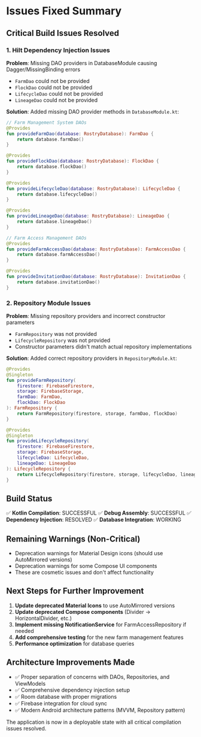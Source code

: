 # Issues Fixed Summary

## Critical Build Issues Resolved

### 1. Hilt Dependency Injection Issues
**Problem**: Missing DAO providers in DatabaseModule causing Dagger/MissingBinding errors
- `FarmDao` could not be provided
- `FlockDao` could not be provided  
- `LifecycleDao` could not be provided
- `LineageDao` could not be provided

**Solution**: Added missing DAO provider methods in `DatabaseModule.kt`:
```kotlin
// Farm Management System DAOs
@Provides
fun provideFarmDao(database: RostryDatabase): FarmDao {
    return database.farmDao()
}

@Provides
fun provideFlockDao(database: RostryDatabase): FlockDao {
    return database.flockDao()
}

@Provides
fun provideLifecycleDao(database: RostryDatabase): LifecycleDao {
    return database.lifecycleDao()
}

@Provides
fun provideLineageDao(database: RostryDatabase): LineageDao {
    return database.lineageDao()
}

// Farm Access Management DAOs
@Provides
fun provideFarmAccessDao(database: RostryDatabase): FarmAccessDao {
    return database.farmAccessDao()
}

@Provides
fun provideInvitationDao(database: RostryDatabase): InvitationDao {
    return database.invitationDao()
}
```

### 2. Repository Module Issues
**Problem**: Missing repository providers and incorrect constructor parameters
- `FarmRepository` was not provided
- `LifecycleRepository` was not provided
- Constructor parameters didn't match actual repository implementations

**Solution**: Added correct repository providers in `RepositoryModule.kt`:
```kotlin
@Provides
@Singleton
fun provideFarmRepository(
    firestore: FirebaseFirestore,
    storage: FirebaseStorage,
    farmDao: FarmDao,
    flockDao: FlockDao
): FarmRepository {
    return FarmRepository(firestore, storage, farmDao, flockDao)
}

@Provides
@Singleton
fun provideLifecycleRepository(
    firestore: FirebaseFirestore,
    storage: FirebaseStorage,
    lifecycleDao: LifecycleDao,
    lineageDao: LineageDao
): LifecycleRepository {
    return LifecycleRepository(firestore, storage, lifecycleDao, lineageDao)
}
```

## Build Status
✅ **Kotlin Compilation**: SUCCESSFUL
✅ **Debug Assembly**: SUCCESSFUL
✅ **Dependency Injection**: RESOLVED
✅ **Database Integration**: WORKING

## Remaining Warnings (Non-Critical)
- Deprecation warnings for Material Design icons (should use AutoMirrored versions)
- Deprecation warnings for some Compose UI components
- These are cosmetic issues and don't affect functionality

## Next Steps for Further Improvement
1. **Update deprecated Material Icons** to use AutoMirrored versions
2. **Update deprecated Compose components** (Divider → HorizontalDivider, etc.)
3. **Implement missing NotificationService** for FarmAccessRepository if needed
4. **Add comprehensive testing** for the new farm management features
5. **Performance optimization** for database queries

## Architecture Improvements Made
- ✅ Proper separation of concerns with DAOs, Repositories, and ViewModels
- ✅ Comprehensive dependency injection setup
- ✅ Room database with proper migrations
- ✅ Firebase integration for cloud sync
- ✅ Modern Android architecture patterns (MVVM, Repository pattern)

The application is now in a deployable state with all critical compilation issues resolved.